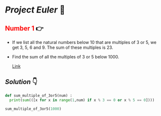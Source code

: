 # **_Project Euler_** 🐍

## <span style="color:red">Number 1</span> 👉 

* If we list all the natural numbers below 10 that are multiples of 3 or 5, we get 3, 5, 6 and 9. The sum of these multiples is 23.

* Find the sum of all the multiples of 3 or 5 below 1000.

    [Link](https://projecteuler.net/problem=1)

## _Solution_ 👇 

```python
def sum_multiple_of_3or5(num) :
  print(sum(([x for x in range(1,num) if x % 3 == 0 or x % 5 == 0])))

sum_multiple_of_3or5(1000)
```






   


